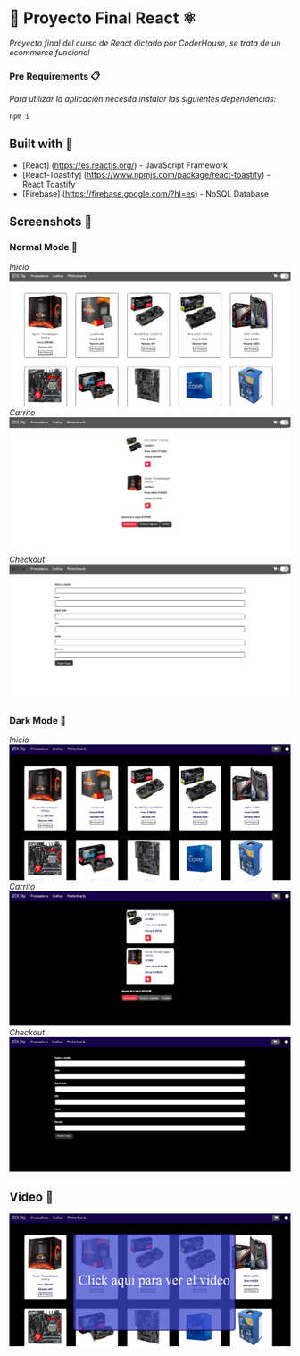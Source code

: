 # 👋 Proyecto Final React ⚛️
_Proyecto final del curso de React dictado por CoderHouse, se trata de un ecommerce funcional_

### Pre Requirements 📋

_Para utilizar la aplicación necesita instalar las siguientes dependencias:_
```
npm i
```
## Built with 👷
* [React] (https://es.reactjs.org/) - JavaScript Framework
* [React-Toastify] (https://www.npmjs.com/package/react-toastify) - React Toastify
* [Firebase] (https://firebase.google.com/?hl=es) - NoSQL Database

## Screenshots 📸

### Normal Mode 🌝
_Inicio_
![alt Text](https://github.com/santiagobasso1/reactCorderHouse/blob/master/docs/screenshotIndex.PNG)
_Carrito_
![alt Text](https://github.com/santiagobasso1/reactCorderHouse/blob/master/docs/screenshotCarrito.PNG)
_Checkout_
![alt Text](https://github.com/santiagobasso1/reactCorderHouse/blob/master/docs/screenshotCheckOut.PNG)

### Dark Mode 🌚
_Inicio_
![alt Text](https://github.com/santiagobasso1/reactCorderHouse/blob/master/docs/screenshotIndexDarkMode.PNG)
_Carrito_
![alt Text](https://github.com/santiagobasso1/reactCorderHouse/blob/master/docs/screenshotCarritoDarkMode.PNG)
_Checkout_
![alt Text](https://github.com/santiagobasso1/reactCorderHouse/blob/master/docs/screenshotCheckOutDarkMode.PNG)

## Video 🎥
[![alt Text](https://github.com/santiagobasso1/reactCorderHouse/blob/master/docs/portadaVideo.png)](https://www.youtube.com/watch?v=xFTjd3aY3Ko)
